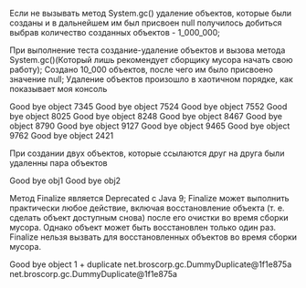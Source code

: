 Если не вызывать метод System.gc() удаление объектов, которые были созданы и в дальнейшем им был 
присвоен null получилось добиться выбрав количество созданных объектов - 1_000_000;

При выполнение теста создание-удаление объектов и вызова метода System.gc()(Который лишь 
рекомендует сборщику мусора начать свою работу);
Создано 10_000 объектов, после чего им было присвоено значение null;
Удаление объектов произошло в хаотичном порядке, как показывает моя консоль

Good bye object 7345
Good bye object 7524
Good bye object 7552
Good bye object 8025
Good bye object 8248
Good bye object 8467
Good bye object 8790
Good bye object 9127
Good bye object 9465
Good bye object 9762
Good bye object 2421

При создании двух объектов, которые ссылаются друг на друга были удаленны пара объектов

Good bye obj1
Good bye obj2

Метод Finalize является Deprecated с Java 9;
Finalize может выполнить практически любое действие, включая восстановление объекта
(т. е. сделать объект доступным снова) после его очистки во время сборки мусора. 
Однако объект может быть восстановлен только один раз. 
Finalize нельзя вызвать для восстановленных объектов во время сборки мусора.

Good bye object 1 + duplicate net.broscorp.gc.DummyDuplicate@1f1e875a
net.broscorp.gc.DummyDuplicate@1f1e875a





